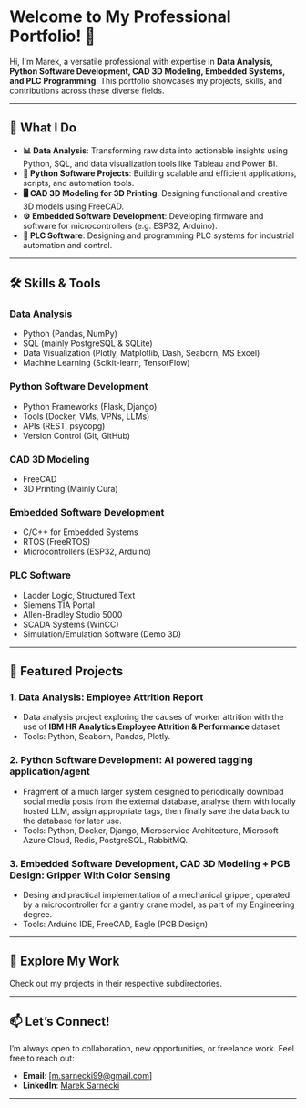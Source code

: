 # Welcome to My Professional Portfolio! 👋

Hi, I'm Marek, a versatile professional with expertise in **Data Analysis, Python Software Development, CAD 3D Modeling, Embedded Systems, and PLC Programming**. This portfolio showcases my projects, skills, and contributions across these diverse fields.

---

## 🚀 **What I Do**

- **📊 Data Analysis**: Transforming raw data into actionable insights using Python, SQL, and data visualization tools like Tableau and Power BI.
- **🐍 Python Software Projects**: Building scalable and efficient applications, scripts, and automation tools.
- **🖥️ CAD 3D Modeling for 3D Printing**: Designing functional and creative 3D models using FreeCAD.
- **⚙️ Embedded Software Development**: Developing firmware and software for microcontrollers (e.g. ESP32, Arduino).
- **🔧 PLC Software**: Designing and programming PLC systems for industrial automation and control.

---

## 🛠️ **Skills & Tools**

### **Data Analysis**
- Python (Pandas, NumPy)
- SQL (mainly PostgreSQL & SQLite)
- Data Visualization (Plotly, Matplotlib, Dash, Seaborn, MS Excel)
- Machine Learning (Scikit-learn, TensorFlow)

### **Python Software Development**
- Python Frameworks (Flask, Django)
- Tools (Docker, VMs, VPNs, LLMs)
- APIs (REST, psycopg)
- Version Control (Git, GitHub)

### **CAD 3D Modeling**
- FreeCAD
- 3D Printing (Mainly Cura)

### **Embedded Software Development**
- C/C++ for Embedded Systems
- RTOS (FreeRTOS)
- Microcontrollers (ESP32, Arduino)

### **PLC Software**
- Ladder Logic, Structured Text
- Siemens TIA Portal
- Allen-Bradley Studio 5000
- SCADA Systems (WinCC)
- Simulation/Emulation Software (Demo 3D)

---

## 🌟 **Featured Projects**

### **1. Data Analysis: Employee Attrition Report**
- Data analysis project exploring the causes of worker attrition with the use of **IBM HR Analytics Employee Attrition & Performance** dataset
- Tools: Python, Seaborn, Pandas, Plotly.

### **2. Python Software Development: AI powered tagging application/agent**
- Fragment of a much larger system designed to periodically download social media posts from the external database, analyse them with locally hosted LLM, assign appropriate tags, then finally save the data back to the database for later use.
- Tools: Python, Docker, Django, Microservice Architecture, Microsoft Azure Cloud, Redis, PostgreSQL, RabbitMQ.

### **3. Embedded Software Development, CAD 3D Modeling + PCB Design: Gripper With Color Sensing**
- Desing and practical implementation of a mechanical gripper, operated by a microcontroller for a gantry crane model, as part of my Engineering degree.
- Tools: Arduino IDE, FreeCAD, Eagle (PCB Design)
---

## 📂 **Explore My Work**
Check out my projects in their respective subdirectories.

---

## 📫 **Let’s Connect!**
I’m always open to collaboration, new opportunities, or freelance work. Feel free to reach out:

- **Email**: [m.sarnecki99@gmail.com]
- **LinkedIn**: [Marek Sarnecki](https://www.linkedin.com/in/marek-sarnecki-057846344/)

---
